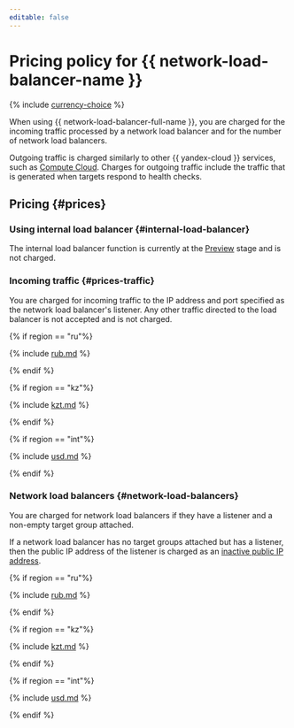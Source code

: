 ```yaml
---
editable: false
---
```

# Pricing policy for {{ network-load-balancer-name }}

{% include [currency-choice](../_includes/pricing/currency-choice.md) %}

When using {{ network-load-balancer-full-name }}, you are charged for the incoming traffic processed by a network load balancer and for the number of network load balancers.

Outgoing traffic is charged similarly to other {{ yandex-cloud }} services, such as [Compute Cloud](../compute/pricing.md#prices-traffic). Charges for outgoing traffic include the traffic that is generated when targets respond to health checks.

## Pricing {#prices}

### Using internal load balancer {#internal-load-balancer}

The internal load balancer function is currently at the [Preview](../overview/concepts/launch-stages.md) stage and is not charged.

### Incoming traffic {#prices-traffic}

You are charged for incoming traffic to the IP address and port specified as the network load balancer's listener. Any other traffic directed to the load balancer is not accepted and is not charged.

{% if region == "ru"%}

{% include [rub.md](../_pricing/network-load-balancer/rub-ingress.md) %}

{% endif %}

{% if region == "kz"%}

{% include [kzt.md](../_pricing/network-load-balancer/kzt-ingress.md) %}

{% endif %}

{% if region == "int"%}

{% include [usd.md](../_pricing/network-load-balancer/usd-ingress.md) %}

{% endif %}

### Network load balancers {#network-load-balancers}

You are charged for network load balancers if they have a listener and a non-empty target group attached.

If a network load balancer has no target groups attached but has a listener, then the public IP address of the listener is charged as an [inactive public IP address](../vpc/pricing.md#prices-public-ip).

{% if region == "ru"%}

{% include [rub.md](../_pricing/network-load-balancer/rub-balancer.md) %}

{% endif %}

{% if region == "kz"%}

{% include [kzt.md](../_pricing/network-load-balancer/kzt-balancer.md) %}

{% endif %}

{% if region == "int"%}

{% include [usd.md](../_pricing/network-load-balancer/usd-balancer.md) %}

{% endif %}
